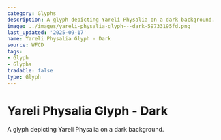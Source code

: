 ```yaml
---
category: Glyphs
description: A glyph depicting Yareli Physalia on a dark background.
image: ../images/yareli-physalia-glyph---dark-59733195fd.png
last_updated: '2025-09-17'
name: Yareli Physalia Glyph - Dark
source: WFCD
tags:
- Glyph
- Glyphs
tradable: false
type: Glyph
---
```


# Yareli Physalia Glyph - Dark

A glyph depicting Yareli Physalia on a dark background.

